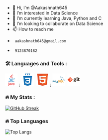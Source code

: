 - 👋 Hi, I’m @Aakashnath645
- 👀 I’m interested in Data Science
- 🌱 I’m currently learning Java, Python and C
- 💞️ I’m looking to collaborate on Data Science
- 📫 How to reach me
-      aakashnath645@gmail.com
-      9123870182
  

### :hammer_and_wrench: Languages and Tools :
<div>
  <img src="https://github.com/devicons/devicon/blob/master/icons/java/java-original-wordmark.svg" title="Java" alt="Java" width="40" height="40"/>&nbsp;;
  <img src="https://github.com/devicons/devicon/blob/master/icons/css3/css3-plain-wordmark.svg"  title="CSS3" alt="CSS" width="40" height="40"/>&nbsp;
  <img src="https://github.com/devicons/devicon/blob/master/icons/html5/html5-original.svg" title="HTML5" alt="HTML" width="40" height="40"/>&nbsp;;
  <img src="https://github.com/devicons/devicon/blob/master/icons/mysql/mysql-original-wordmark.svg" title="MySQL"  alt="MySQL" width="40" height="40"/>&nbsp;
  <img src="https://github.com/devicons/devicon/blob/master/icons/git/git-original-wordmark.svg" title="Git" **alt="Git" width="40" height="40"/>
</div>

### :fire: My Stats :
[![GitHub Streak](http://github-readme-streak-stats.herokuapp.com?user=Aakashnath645&theme=dark&hide_border=true&date_format=M%20j%5B%2C%20Y%5D&mode=weekly)](https://git.io/streak-stats)

### :fire: Top Languages
![Top Langs](https://github-readme-stats.vercel.app/api/top-langs/?username=Aakashnath645&theme=tokyonight)
